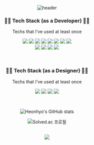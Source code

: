 <div align=center>

![header](https://capsule-render.vercel.app/api?type=waving&color=auto&height=300&section=header&text=AlpacaParker&fontSize=90)

<!-- 개발자 테크스택 -->
<h3>👨‍💻 Tech Stack (as a Developer) 👨‍💻</h3>

<p>Techs that I've used at least once</p>

<p>
<img src="https://img.shields.io/badge/Python-3766AB?style=flat&logo=Python&logoColor=white"/>
<img src="https://img.shields.io/badge/R-276DC3?style=flat&logo=R&logoColor=white"/>
<img src="https://img.shields.io/badge/PyQt5-41CD52?style=flat&logo=Qt&logoColor=white"/>
<img src="https://img.shields.io/badge/Power BI-F2C811?style=flat&logo=Power BI&logoColor=white"/>
<img src="https://img.shields.io/badge/SQLite-003B57?style=flat&logo=SQLite&logoColor=white"/>
<img src="https://img.shields.io/badge/PostgreSQL-4169E1?style=flat&logo=PostgreSQL&logoColor=white"/>
<img src="https://img.shields.io/badge/Processing-006699?style=flat&logo=Processing Foundation&logoColor=white"/>
<img src="https://img.shields.io/badge/Java-007396?style=flat&logo=Java&logoColor=white"/><br>
<img src="https://img.shields.io/badge/C-A8B9CC?style=flat&logo=C&logoColor=white"/>
<img src="https://img.shields.io/badge/HTML-E34F26?style=flat&logo=HTML5&logoColor=white"/>
<img src="https://img.shields.io/badge/CSS-1572B6?style=flat&logo=CSS3&logoColor=white"/>
<img src="https://img.shields.io/badge/JavaScript-F7DF1E?style=flat&logo=JavaScript&logoColor=white"/>
</p>

<br>
<!-- 디자이너 테크스택 -->
<h3>👨‍🎨 Tech Stack (as a Designer) 👨‍🎨</h3>

<p>Techs that I've used at least once</p>

<p>
<img src="https://img.shields.io/badge/Figma-F24E1E?style=flat&logo=Figma&logoColor=white"/>
<img src="https://img.shields.io/badge/Photoshop-31A8FF?style=flat&logo=Adobe Photoshop&logoColor=white"/>
<img src="https://img.shields.io/badge/SolidWorks-FF0000?style=flat&logo=Dassault Systèmes&logoColor=white"/>
<img src="https://img.shields.io/badge/Fusion 360-FF9A00?style=flat&logo=Autodesk&logoColor=white"/>
</p>

<br>

<!-- 깃허브 스탯 -->
![Heonhyo's GitHub stats](https://github-readme-stats.vercel.app/api?username=AlpacaParker4592&show_icons=true&theme=dark)
  
<!-- Solved.ac 프로필 -->
![Solved.ac 프로필](http://mazassumnida.wtf/api/v2/generate_badge?boj=alpacaparker)

<br>
<!-- 조회수 -->
<a href="https://hits.seeyoufarm.com"><img src="https://hits.seeyoufarm.com/api/count/incr/badge.svg?url=https%3A%2F%2Fgithub.com%2FAlpacaParker4592&count_bg=%2379C83D&title_bg=%23555555&icon=github.svg&icon_color=%23FFFFFF&title=hits&edge_flat=false"/></a>

<br>
  
